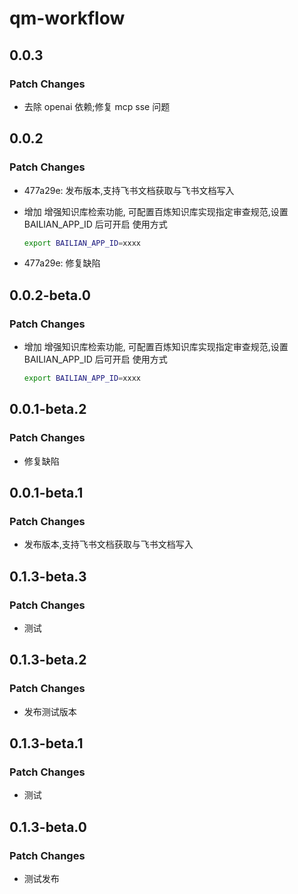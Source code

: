 # qm-workflow

## 0.0.3

### Patch Changes

-   去除 openai 依赖;修复 mcp sse 问题

## 0.0.2

### Patch Changes

-   477a29e: 发布版本,支持飞书文档获取与飞书文档写入
-   增加 增强知识库检索功能, 可配置百炼知识库实现指定审查规范,设置 BAILIAN_APP_ID 后可开启
    使用方式

    ```bash
    export BAILIAN_APP_ID=xxxx

    ```

-   477a29e: 修复缺陷

## 0.0.2-beta.0

### Patch Changes

-   增加 增强知识库检索功能, 可配置百炼知识库实现指定审查规范,设置 BAILIAN_APP_ID 后可开启
    使用方式

    ```bash
    export BAILIAN_APP_ID=xxxx

    ```

## 0.0.1-beta.2

### Patch Changes

-   修复缺陷

## 0.0.1-beta.1

### Patch Changes

-   发布版本,支持飞书文档获取与飞书文档写入

## 0.1.3-beta.3

### Patch Changes

-   测试

## 0.1.3-beta.2

### Patch Changes

-   发布测试版本

## 0.1.3-beta.1

### Patch Changes

-   测试

## 0.1.3-beta.0

### Patch Changes

-   测试发布
